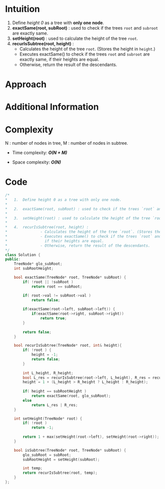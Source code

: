 # Intuition
1. Define *height 0* as a tree with **only one node**.
2. **exactSame(root, subRoot)** : used to check if the trees `root` and `subroot` are exactly same.
3. **setHeight(root)** : used to calculate the height of the tree `root`.
4. **recurIsSubtree(root, height)** : 
    - Calculates the height of the tree `root`. (Stores the height in `height`.)
    - Executes exactSame() to check if the trees `root` and `subroot` are exactly same, 
      if their heights are equal.
    - Otherwise, return the result of the descendants.


# Approach

# Additional Information

# Complexity
N : number of nodes in tree, M : number of nodes in subtree.
- Time complexity:  ***O(N + M)***
<!-- Add your time complexity here, e.g. $$O(n)$$ -->

- Space complexity: ***O(N)***
<!-- Add your space complexity here, e.g. $$O(n)$$ -->

# Code
```cpp
/*
*   1.  Define height 0 as a tree with only one node.
*
*   2.  exactSame(root, subRoot) : used to check if the trees `root` and `subroot` are exactly same.
*
*   3.  setHeight(root) : used to calculate the height of the tree `root`.
*
*   4.  recurIsSubtree(root, height) : 
*               - Calculates the height of the tree `root`. (Stores the height in `height`.)
*               - Executes exactSame() to check if the trees `root` and `subroot` are exactly same, 
*                 if their heights are equal.
*               - Otherwise, return the result of the descendants.
*/
class Solution {
public:
    TreeNode* glo_subRoot;
    int subRootHeight;

    bool exactSame(TreeNode* root, TreeNode* subRoot) {
        if( !root || !subRoot )
            return root == subRoot;

        if( root->val != subRoot->val )
            return false;
        
        if(exactSame(root->left, subRoot->left)) {
            if(exactSame(root->right, subRoot->right))
                return true;
        }
        
        return false;
    }

    bool recurIsSubtree(TreeNode* root, int& height){
        if( !root ) {
            height = -1;
            return false;
        }
        
        int L_height, R_height;
        bool L_res = recurIsSubtree(root->left, L_height), R_res = recurIsSubtree(root->right, R_height);
        height = 1 + (L_height > R_height ? L_height : R_height);
        
        if( height == subRootHeight ) 
            return exactSame(root, glo_subRoot);
        else
            return L_res | R_res;
    }

    int setHeight(TreeNode* root) {
        if( !root )
            return -1;
        
        return 1 + max(setHeight(root->left), setHeight(root->right));
    }

    bool isSubtree(TreeNode* root, TreeNode* subRoot) {
        glo_subRoot = subRoot;
        subRootHeight = setHeight(subRoot);

        int temp;
        return recurIsSubtree(root, temp);
    }
};
```
